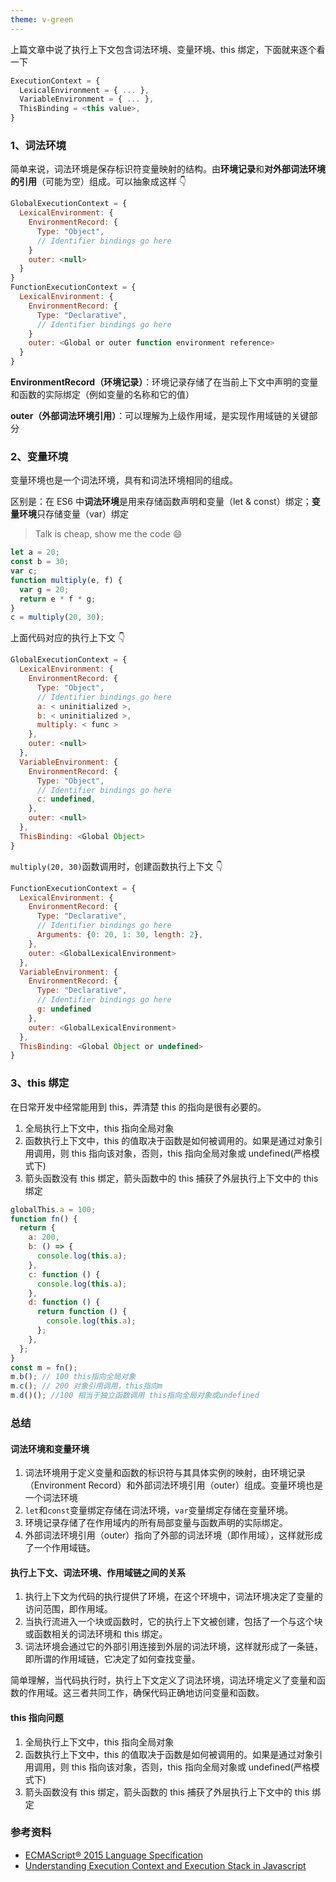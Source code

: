 ```yaml
---
theme: v-green
---
```


上篇文章中说了执行上下文包含词法环境、变量环境、this 绑定，下面就来逐个看一下

```javascript
ExecutionContext = {
  LexicalEnvironment = { ... },
  VariableEnvironment = { ... },
  ThisBinding = <this value>,
}
```

### 1、词法环境

简单来说，词法环境是保存标识符变量映射的结构。由**环境记录**和**对外部词法环境的引用**（可能为空）组成。可以抽象成这样 👇

```javascript
GlobalExecutionContext = {
  LexicalEnvironment: {
    EnvironmentRecord: {
      Type: "Object",
      // Identifier bindings go here
    }
    outer: <null>
  }
}
FunctionExecutionContext = {
  LexicalEnvironment: {
    EnvironmentRecord: {
      Type: "Declarative",
      // Identifier bindings go here
    }
    outer: <Global or outer function environment reference>
  }
}
```

**EnvironmentRecord（环境记录）**：环境记录存储了在当前上下文中声明的变量和函数的实际绑定（例如变量的名称和它的值）

**outer（外部词法环境引用）**：可以理解为上级作用域，是实现作用域链的关键部分

### 2、变量环境

变量环境也是一个词法环境，具有和词法环境相同的组成。

区别是：在 ES6 中**词法环境**是用来存储函数声明和变量（let & const）绑定；**变量环境**只存储变量（var）绑定

> Talk is cheap, show me the code 😄

```javascript
let a = 20;
const b = 30;
var c;
function multiply(e, f) {
  var g = 20;
  return e * f * g;
}
c = multiply(20, 30);
```

上面代码对应的执行上下文 👇

```javascript
GlobalExecutionContext = {
  LexicalEnvironment: {
    EnvironmentRecord: {
      Type: "Object",
      // Identifier bindings go here
      a: < uninitialized >,
      b: < uninitialized >,
      multiply: < func >
    },
    outer: <null>
  },
  VariableEnvironment: {
    EnvironmentRecord: {
      Type: "Object",
      // Identifier bindings go here
      c: undefined,
    },
    outer: <null>
  },
  ThisBinding: <Global Object>
}
```

`multiply(20, 30)`函数调用时，创建函数执行上下文 👇

```javascript
FunctionExecutionContext = {
  LexicalEnvironment: {
    EnvironmentRecord: {
      Type: "Declarative",
      // Identifier bindings go here
      Arguments: {0: 20, 1: 30, length: 2},
    },
    outer: <GlobalLexicalEnvironment>
  },
  VariableEnvironment: {
    EnvironmentRecord: {
      Type: "Declarative",
      // Identifier bindings go here
      g: undefined
    },
    outer: <GlobalLexicalEnvironment>
  },
  ThisBinding: <Global Object or undefined>
}
```

### 3、this 绑定

在日常开发中经常能用到 this，弄清楚 this 的指向是很有必要的。

1. 全局执行上下文中，this 指向全局对象
2. 函数执行上下文中，this 的值取决于函数是如何被调用的。如果是通过对象引用调用，则 this 指向该对象，否则，this 指向全局对象或 undefined(严格模式下)
3. 箭头函数没有 this 绑定，箭头函数中的 this 捕获了外层执行上下文中的 this 绑定

```javascript
globalThis.a = 100;
function fn() {
  return {
    a: 200,
    b: () => {
      console.log(this.a);
    },
    c: function () {
      console.log(this.a);
    },
    d: function () {
      return function () {
        console.log(this.a);
      };
    },
  };
}
const m = fn();
m.b(); // 100 this指向全局对象
m.c(); // 200 对象引用调用，this指向m
m.d()(); //100 相当于独立函数调用 this指向全局对象或undefined
```

### 总结

#### 词法环境和变量环境

1. 词法环境用于定义变量和函数的标识符与其具体实例的映射，由环境记录（Environment Record）和外部词法环境引用（outer）组成。变量环境也是一个词法环境
2. `let`和`const`变量绑定存储在词法环境，`var`变量绑定存储在变量环境。
3. 环境记录存储了在作用域内的所有局部变量与函数声明的实际绑定。
4. 外部词法环境引用（outer）指向了外部的词法环境（即作用域），这样就形成了一个作用域链。

#### 执行上下文、词法环境、作用域链之间的关系

1. 执行上下文为代码的执行提供了环境，在这个环境中，词法环境决定了变量的访问范围，即作用域。
2. 当执行流进入一个块或函数时，它的执行上下文被创建，包括了一个与这个块或函数相关的词法环境和 this 绑定。
3. 词法环境会通过它的外部引用连接到外层的词法环境，这样就形成了一条链，即所谓的作用域链，它决定了如何查找变量。

简单理解，当代码执行时，执行上下文定义了词法环境，词法环境定义了变量和函数的作用域。这三者共同工作，确保代码正确地访问变量和函数。

#### this 指向问题

1. 全局执行上下文中，this 指向全局对象
2. 函数执行上下文中，this 的值取决于函数是如何被调用的。如果是通过对象引用调用，则 this 指向该对象，否则，this 指向全局对象或 undefined(严格模式下)
3. 箭头函数没有 this 绑定，箭头函数的 this 捕获了外层执行上下文中的 this 绑定

### 参考资料

- [ECMAScript® 2015 Language Specification](https://262.ecma-international.org/6.0/#sec-executable-code-and-execution-contexts)
- [Understanding Execution Context and Execution Stack in Javascript](https://blog.bitsrc.io/understanding-execution-context-and-execution-stack-in-javascript-1c9ea8642dd0)
